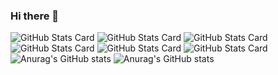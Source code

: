 ### Hi there 👋
![GitHub Stats Card](https://github-readme-stats.vercel.app/api?username=zizi4n5)
![GitHub Stats Card](https://github-readme-stats.vercel.app/api?username=zizi4n5)
![GitHub Stats Card](https://github-readme-stats.vercel.app/api?username=zizi4n5)
![GitHub Stats Card](https://github-readme-stats.vercel.app/api?username=zizi4n5)
![GitHub Stats Card](https://github-readme-stats.vercel.app/api?username=zizi4n5)
![GitHub Stats Card](https://github-readme-stats.vercel.app/api?username=zizi4n5)
![Anurag's GitHub stats](https://github-readme-stats.vercel.app/api?username=anuraghazra&show_icons=true&theme=radical)
![Anurag's GitHub stats](https://github-readme-stats.vercel.app/api?username=anuraghazra&show_icons=true&theme=dark)
<!--
**golderperson/golderperson** is a ✨ _special_ ✨ repository because its `README.md` (this file) appears on your GitHub profile.

Here are some ideas to get you started:


## Trophy
![trophy](https://github-profile-trophy.vercel.app/?username=Keichan15&theme=gruvbox)
- 🔭 I’m currently working on ...
- 🌱 I’m currently learning ...
- 👯 I’m looking to collaborate on ...
- 🤔 I’m looking for help with ...
- 💬 Ask me about ...
- 📫 How to reach me: ...
- 😄 Pronouns: ...
- ⚡ Fun fact: ...
-->
